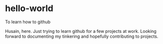 # hello-world
To learn how to github

Husain, here. Just trying to learn github for a few projects at work. Looking forward to documenting my tinkering and hopefully contributing to projects.
